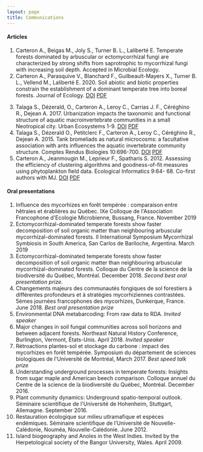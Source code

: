 ```yaml
---
layout: page
title: Communications
---
```


#### Articles
1. Carteron A., Beigas M., Joly S., Turner B. L., Laliberté E. Temperate forests dominated by arbuscular or ectomycorrhizal fungi are characterized by strong shifts from saprotrophic to mycorrhizal fungi with increasing soil depth. Accepted in Microbial Ecology.
1. Carteron A., Parasquive V., Blanchard F., Guilbeault-Mayers X., Turner B. L., Vellend M., Laliberté E. 2020. Soil abiotic and biotic properties constrain the establishment of a dominant temperate tree into boreal forests. Journal of Ecology. [DOI](https://doi.org/10.1111/1365-2745.13326) [PDF](/article/mainDocument_maple_migration_final.pdf)

<div style="text-align: right">
<script type="text/javascript" src="https://d1bxh8uas1mnw7.cloudfront.net/assets/embed.js"></script><div class="altmetric-embed" data-badge-type="donut" data-altmetric-id="73952317"></div>
</div>

3. Talaga S., Dézerald, O., Carteron A., Leroy C., Carrias J. F., Céréghino R., Dejean A. 2017. Urbanization impacts the taxonomic and functional structure of aquatic macroinvertebrate communities in a small Neotropical city. Urban Ecosystems 1-9. [DOI](http://dx.doi.org/10.1007/s11252-017-0653-6) [PDF](/article/Talaga_etal17.pdf)
4. Talaga S., Dézerald O., Petitclerc F., Carteron A., Leroy C., Céréghino R., Dejean A. 2015. Tank bromeliads as natural microcosms: a facultative association with ants influences the aquatic invertebrate community structure. Comptes Rendus Biologies 10:696-700. [DOI](http://dx.doi.org/10.1016/j.crvi.2015.05.006) [PDF](/article/Talaga_etal15.pdf)
5. Carteron A., Jeanmougin M., Leprieur F., Spatharis S. 2012. Assessing the efficiency of clustering algorithms and goodness-of-fit measures using phytoplankton field data. Ecological Informatics 9:64- 68. Co-first authors with MJ. [DOI](http://dx.doi.org/10.1016/j.ecoinf.2012.03.008) [PDF](/article/Carteron_etal12.pdf)

#### Oral presentations
1. Influence des mycorhizes en forêt tempérée : comparaison entre hêtraies et érablières au Québec. IXe Colloque de l'Association Francophone d'Ecologie Microbienne, Bussang, France. November 2019
1. Ectomycorrhizal-dominated temperate forests show faster decomposition of soil organic matter than neighbouring arbuscular mycorrhizal-dominated forests. II International Symposium Mycorrhizal Symbiosis in South America, San Carlos de Bariloche, Argentina. March 2019
1. Ectomycorrhizal-dominated temperate forests show faster decomposition of soil organic matter than neighbouring arbuscular mycorrhizal-dominated forests. Colloque du Centre de la science de la biodiversité du Québec, Montréal. December 2018. *Second best oral presentation prize.*
1. Changements majeurs des communautés fongiques de sol forestiers à différentes profondeurs et à stratégies mycorhiziennes contrastées. 5èmes journées francophones des mycorhizes, Dunkerque, France. June 2018. *Best oral presentation prize*
2. Environmental DNA metabarcoding: From raw data to RDA. *Invited speaker*
3. Major changes in soil fungal communities across soil horizons and between adjacent forests. Northeast Natural History Conference, Burlington, Vermont, États-Unis. April 2018. *Invited speaker*
4. Rétroactions plantes-sol et stockage du carbone : impact des mycorhizes en forêt tempérée. Symposium du département de sciences biologiques de l'Université de Montréal, March 2017. *Best speed talk prize*
5. Understanding underground processes in temperate forests: Insights from sugar maple and American beech comparison. Colloque annuel du Centre de la science de la biodiversité du Québec, Montréal. December 2016.
6. Plant community dynamics: Underground spatio-temporal outlook. Séminaire scientifique de l'Université de Hohenheim, Stuttgart, Allemagne. September 2016.
7. Restauration écologique sur milieu utlramafique et espèces endémiques. Séminaire scientifique de l’Université de Nouvelle-Calédonie, Nouméa, Nouvelle-Calédonie. June 2012.
8. Island biogeography and Anoles in the West Indies. Invited by the Herpetological society of the Bangor University, Wales. April 2009.

